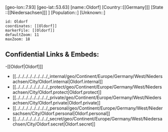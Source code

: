 ﻿---
location: [53.63,7.93]
mapzoom: [7,12] 
mapmarker: city 
type: City
tags:
- geo/City


SpocWebEntityId: 33096
isDeleted: false
confidential: public

---
[geo-lon::7.93]
[geo-lat::53.63]
[name::Oldorf]
[Country::[[Germany]]]
[State ::[[Niedersachsen]]] ]
[Population::]
[Unknown::]


```leaflet
id: Oldorf
coordinates: [[Oldorf]]
markerFile: [[Oldorf]]
defaultZoom: 11 
maxZoom: 18
```


## Confidential Links & Embeds: 
-[[Oldorf|Oldorf]]] 
- [[../../../../../../../../_internal/geo/Continent/Europe/Germany/West/Niedersachsen/City/Oldorf.internal|Oldorf.internal]] 
- [[../../../../../../../../_protect/geo/Continent/Europe/Germany/West/Niedersachsen/City/Oldorf.protect|Oldorf.protect]] 
- [[../../../../../../../../_private/geo/Continent/Europe/Germany/West/Niedersachsen/City/Oldorf.private|Oldorf.private]] 
- [[../../../../../../../../_personal/geo/Continent/Europe/Germany/West/Niedersachsen/City/Oldorf.personal|Oldorf.personal]] 
- [[../../../../../../../../_secret/geo/Continent/Europe/Germany/West/Niedersachsen/City/Oldorf.secret|Oldorf.secret]] 
